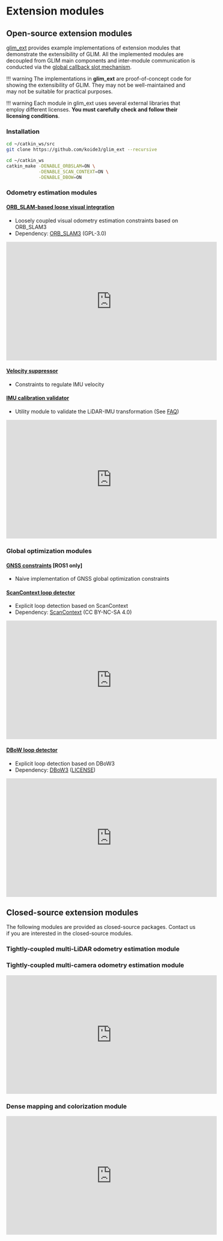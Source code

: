 # Extension modules

## Open-source extension modules

[glim_ext](https://github.com/koide3/glim_ext) provides example implementations of extension modules that demonstrate the extensibility of GLIM. All the implemented modules are decoupled from GLIM main components and inter-module communication is conducted via the [global callback slot mechanism](extend.md).

!!! warning
    The implementations in **glim_ext** are proof-of-concept code for showing the extensibility of GLIM. They may not be well-maintained and may not be suitable for practical purposes.

!!! warning
    Each module in glim_ext uses several external libraries that employ different licenses. **You must carefully check and follow their licensing conditions**.

### Installation

```bash
cd ~/catkin_ws/src
git clone https://github.com/koide3/glim_ext --recursive

cd ~/catkin_ws
catkin_make -DENABLE_ORBSLAM=ON \
            -DENABLE_SCAN_CONTEXT=ON \
            -DENABLE_DBOW=ON
```

### Odometry estimation modules

#### [ORB_SLAM-based loose visual integration](https://github.com/koide3/glim_ext/tree/master/modules/odometry/orb_slam_frontend)

- Loosely coupled visual odometry estimation constraints based on ORB_SLAM3
- Dependency: [ORB_SLAM3](https://github.com/UZ-SLAMLab/ORB_SLAM3) (GPL-3.0)

<div class="youtube">
<iframe width="560" height="315" src="https://www.youtube.com/embed/-AGdYyd0ZNQ" title="YouTube video player" frameborder="0" allow="accelerometer; autoplay; clipboard-write; encrypted-media; gyroscope; picture-in-picture" allowfullscreen></iframe>
</div>


#### [Velocity suppressor](https://github.com/koide3/glim_ext/tree/master/modules/odometry/velocity_suppressor)

- Constraints to regulate IMU velocity

#### [IMU calibration validator](https://github.com/koide3/glim_ext/tree/master/modules/odometry/imu_validator)

- Utility module to validate the LiDAR-IMU transformation (See [FAQ](faq.md))

<div class="youtube">
<iframe width="560" height="315" src="https://www.youtube.com/embed/tsOJHTObuqY" title="YouTube video player" frameborder="0" allow="accelerometer; autoplay; clipboard-write; encrypted-media; gyroscope; picture-in-picture" allowfullscreen></iframe>
</div>

### Global optimization modules

#### [GNSS constraints](https://github.com/koide3/glim_ext/tree/master/modules/backend/gnss_backend) [ROS1 only]

- Naive implementation of GNSS global optimization constraints

#### [ScanContext loop detector](https://github.com/koide3/glim_ext/tree/master/modules/backend/scan_context_loop_detector)

- Explicit loop detection based on ScanContext
- Dependency: [ScanContext](https://github.com/irapkaist/scancontext) (CC BY-NC-SA 4.0)

<div class="youtube">
<iframe width="560" height="315" src="https://www.youtube.com/embed/7Pdffxhfg4o" title="YouTube video player" frameborder="0" allow="accelerometer; autoplay; clipboard-write; encrypted-media; gyroscope; picture-in-picture" allowfullscreen></iframe>
</div>

#### [DBoW loop detector](https://github.com/koide3/glim_ext/tree/master/modules/backend/dbow_loop_detector)

- Explicit loop detection based on DBoW3
- Dependency: [DBoW3](https://github.com/rmsalinas/DBow3) ([LICENSE](https://github.com/rmsalinas/DBow3/blob/master/LICENSE.txt))

<div class="youtube">
<iframe width="560" height="315" src="https://www.youtube.com/embed/wMdiIcSE5qg" title="YouTube video player" frameborder="0" allow="accelerometer; autoplay; clipboard-write; encrypted-media; gyroscope; picture-in-picture" allowfullscreen></iframe>
</div>

## Closed-source extension modules

The following modules are provided as closed-source packages. Contact us if you are interested in the closed-source modules.

### Tightly-coupled multi-LiDAR odometry estimation module

### Tightly-coupled multi-camera odometry estimation module

<div class="youtube">
<iframe width="560" height="315" src="https://www.youtube.com/embed/LBogW_6Appg" title="YouTube video player" frameborder="0" allow="accelerometer; autoplay; clipboard-write; encrypted-media; gyroscope; picture-in-picture" allowfullscreen></iframe>
</div>

### Dense mapping and colorization module

<div class="youtube">
<iframe width="560" height="315" src="https://www.youtube.com/embed/PpKKs7S1niM" title="YouTube video player" frameborder="0" allow="accelerometer; autoplay; clipboard-write; encrypted-media; gyroscope; picture-in-picture" allowfullscreen></iframe>
</div>
